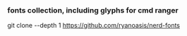 ### fonts collection, including glyphs for cmd ranger

git clone --depth 1 https://github.com/ryanoasis/nerd-fonts
